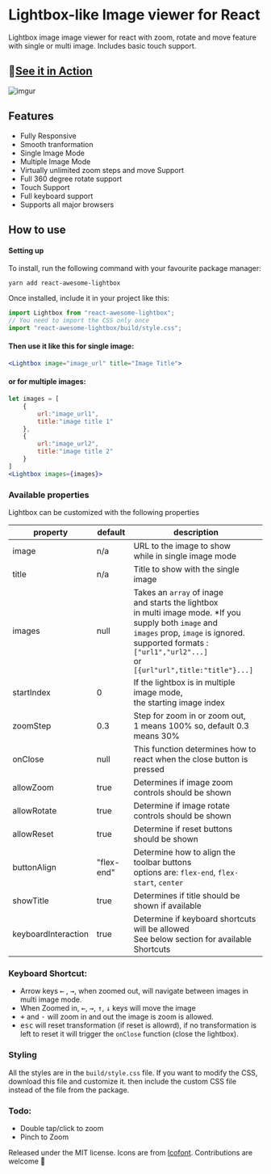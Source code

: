 # Lightbox-like Image viewer for React
Lightbox image image viewer for react with zoom, rotate and move feature with single or multi image. Includes basic touch support. 

## 🚀[See it in Action](https://theanam.github.io/react-awesome-lightbox/)

![imgur](https://imgur.com/rGnutjz.gif)

## Features

* Fully Responsive
* Smooth tranformation
* Single Image Mode
* Multiple Image Mode
* Virtually unlimited zoom steps and move Support
* Full 360 degree rotate support
* Touch Support
* Full keyboard support
* Supports all major browsers

## How to use 

#### Setting up

To install, run the following command with your favourite package manager: 
```shell
yarn add react-awesome-lightbox
```
Once installed, include it in your project like this: 
```js
import Lightbox from "react-awesome-lightbox";
// You need to import the CSS only once
import "react-awesome-lightbox/build/style.css";
```
#### Then use it like this for single image:

```jsx
<Lightbox image="image_url" title="Image Title">
```
#### or for multiple images: 

```jsx
let images = [
    {
        url:"image_url1",
        title:"image title 1"
    },
    {
        url:"image_url2",
        title:"image title 2"
    }
]
<Lightbox images={images}>
```
### Available properties
Lightbox can be customized with the following properties

| property | default | description |
|----------|---------|-------------|
|image|n/a|URL to the image to show<br> while in single image mode|
|title|n/a|Title to show with the single image|
|images|null| Takes an `array` of inage <br> and starts the lightbox <br> in multi image mode. *If you supply both `image` and <br>`images` prop, `image` is ignored. <br> supported formats : `["url1","url2"...]` <br> or<br> `[{url"url",title:"title"}...]`|
|startIndex|0|If the lightbox is in multiple image mode,<br> the starting image index|
|zoomStep|0.3|Step for zoom in or zoom out,<br> 1 means 100% so, default 0.3 means 30%|
|onClose|null|This function determines how to<br> react when the close button is pressed|
|allowZoom|true|Determines if image zoom controls should be shown|
|allowRotate|true|Determine if image rotate controls should be shown|
|allowReset|true|Determine if reset buttons should be shown|
|buttonAlign|"flex-end"|Determine how to align the toolbar buttons <br> options are: `flex-end`, `flex-start`, `center`| 
|showTitle|true|Determines if title should be shown if available|
|keyboardInteraction|true|Determine if keyboard shortcuts will be allowed <br> See below section for available <br> Shortcuts|


### Keyboard Shortcut:

* Arrow keys <kbd>←</kbd> , <kbd>→</kbd>, when zoomed out, will navigate between images in multi image mode.
* When Zoomed in, <kbd>←</kbd>, <kbd>→</kbd>, <kbd>↑</kbd>, <kbd>↓</kbd> keys will move the image
* <kbd>+</kbd> and <kbd>-</kbd> will zoom in and out the image is zoom is allowed.
* <kbd>esc</kbd> will reset transformation (if reset is allowrd), if no transformation is left to reset it will trigger the `onClose` function (close the lightbox).
### Styling
All the styles are in the `build/style.css` file. If you want to modify the CSS, download this file and customize it. then include the custom CSS file instead of the file from the package.

### Todo: 
* Double tap/click to zoom
* Pinch to Zoom

Released under the MIT license. Icons are from [Icofont](https://icofont.com/). Contributions are welcome 🖤

